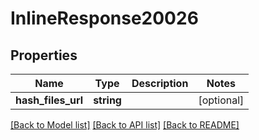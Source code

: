 # InlineResponse20026

## Properties
Name | Type | Description | Notes
------------ | ------------- | ------------- | -------------
**hash_files_url** | **string** |  | [optional] 

[[Back to Model list]](../README.md#documentation-for-models) [[Back to API list]](../README.md#documentation-for-api-endpoints) [[Back to README]](../README.md)


